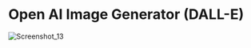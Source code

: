 # Open AI Image Generator (DALL-E)
![Screenshot_13](https://user-images.githubusercontent.com/111128880/230205621-a7fcb2b0-8a77-4d11-94c6-c3e0c3c38633.png)


